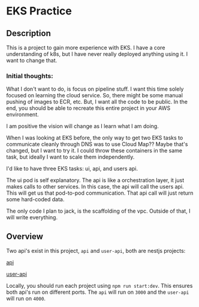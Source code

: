# EKS Practice

## Description
This is a project to gain more experience with EKS. I have a core understanding of k8s, but I have never really deployed anything using it. I want to change that.

### Initial thoughts:
What I don't want to do, is focus on pipeline stuff. I want this time solely focused on learning the cloud service. So, there might be some manual pushing of images to ECR, etc. But, I want all the code to be public. In the end, you should be able to recreate this entire project in your AWS environment.

I am positive the vision will change as I learn what I am doing.

When I was looking at EKS before, the only way to get two EKS tasks to communicate cleanly through DNS was to use Cloud Map?? Maybe that's changed, but I want to try it. I could throw these containers in the same task, but ideally I want to scale them independently.

I'd like to have three EKS tasks: ui, api, and users api.

The ui pod is self explanatory. The api is like a orchestration layer, it just makes calls to other services. In this case, the api will call the users api. This will get us that pod-to-pod communication. That api call will just return some hard-coded data.

The only code I plan to jack, is the scaffolding of the vpc. Outside of that, I will write everything.

## Overview
Two api's exist in this project, `api` and `user-api`, both are nestjs projects:

[api](api/README.md)

[user-api](user-api/README.md)

Locally, you should run each project using `npm run start:dev`. This ensures both api's run on different ports.
The `api` will run on `3000` and the `user-api` will run on `4000`.
